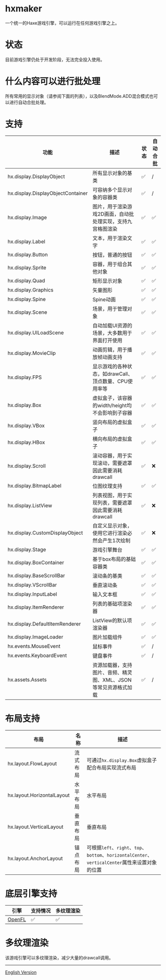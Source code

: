 # hxmaker
一个统一的Haxe游戏引擎，可以运行在任何游戏引擎之上。

# 状态
目前游戏引擎仍处于开发阶段，无法完全投入使用。

# 什么内容可以进行批处理
所有常用的显示对象（请参阅下面的列表），以及BlendMode.ADD混合模式也可以进行自动合批处理。

# 支持
| 功能 | 描述 | 状态 | 自动合批 |
--- | --- | --- | ---
| hx.display.DisplayObject | 所有显示对象的基类 | ✅ | / |
| hx.display.DisplayObjectContainer | 可容纳多个显示对象的容器类 | ✅ | / |
| hx.display.Image | 图片，用于渲染游戏2D画面，自动批处理实现，支持九宫格图渲染 | ✅ | ✅ |
| hx.display.Label | 文本，用于渲染文字 | ✅ | ✅ |
| hx.display.Button | 按钮，普通的按钮 | ✅ | ✅ |
| hx.display.Sprite | 容器，用于组合其他对象 | ✅ | ✅ |
| hx.display.Quad | 矩形显示对象 | ✅ | ✅ |
| hx.display.Graphics | 矢量图形 | ✅ | ✅ |
| hx.display.Spine | Spine动画 | ✅ | ✅ |
| hx.display.Scene | 场景，用于管理对象 | ✅ | ✅ |
| hx.display.UILoadScene | 自动加载UI资源的场景，大多数用于界面打开使用 | ✅ | ✅ |
| hx.display.MovieClip | 动画剪辑，用于播放帧动画支持 | ✅ | ✅ |
| hx.display.FPS | 显示游戏的各种状态，如drawCall、顶点数量、CPU使用率等 | ✅ | ✅ |
| hx.display.Box | 虚拟盒子，该容器的width/height均不会影响到子容器 | ✅ | ✅ |
| hx.display.VBox | 竖向布局的虚拟盒子 | ✅ | ✅ |
| hx.display.HBox | 横向布局的虚拟盒子 | ✅ | ✅ |
| hx.display.Scroll | 滚动容器，用于实现滚动，需要遮罩因此需要消耗drawcall | ✅ | ❌ |
| hx.display.BitmapLabel | 位图纹理支持 | ✅ | ✅ |
| hx.display.ListView | 列表视图，用于实现列表，需要遮罩因此需要消耗drawcall | ✅ | ❌ |
| hx.display.CustomDisplayObject | 自定义显示对象，使用它进行渲染必然会产生1次绘制 | ✅ | ❌ |
| hx.display.Stage | 游戏引擎舞台 | ✅ | ✅ |
| hx.display.BoxContainer | 基于box布局的基础容器类 | ✅ | ✅ |
| hx.display.BaseScrollBar | 滚动条的基类 | ✅ | ✅ |
| hx.display.VScrollBar | 垂直滚动条 | ✅ | ✅ |
| hx.display.InputLabel | 输入文本框 | ✅ | ✅ |
| hx.display.ItemRenderer | 列表的基础项渲染器 | ✅ | ✅ |
| hx.display.DefaultItemRenderer | ListView的默认项渲染器 | ✅ | ✅ |
| hx.display.ImageLoader | 图片加载组件 | ✅ | ✅ |
| hx.events.MouseEvent | 鼠标事件 | ✅ | / |
| hx.events.KeyboardEvent | 键盘事件 | ✅ | / |
| hx.assets.Assets | 资源加载器，支持图片、音频、精灵图、XML、JSON等常见资源格式加载 | ✅ | / |

# 布局支持
| 布局 | 名称 | 描述 |
--- | --- | ---
| hx.layout.FlowLayout | 流式布局 | 可通过`hx.display.Box`虚拟盒子配合布局实现流式布局 |
| hx.layout.HorizontalLayout | 水平布局 | 水平布局 |
| hx.layout.VerticalLayout | 垂直布局 | 垂直布局 |
| hx.layout.AnchorLayout | 锚点布局 | 可根据`left`、`right`、`top`、`bottom`、`horizontalCenter`、`verticalCenter`属性来设置对象的位置 | 


# 底层引擎支持
| 引擎 | 支持情况 | 多纹理渲染 |
| --- | --- | ---
| [OpenFL](https://github.com/rainyt/hxmaker-openfl) | ✅ | ✅ |

# 多纹理渲染
该游戏引擎可以多纹理渲染，减少大量的drawcall调用。

---

[English Version](README.md)